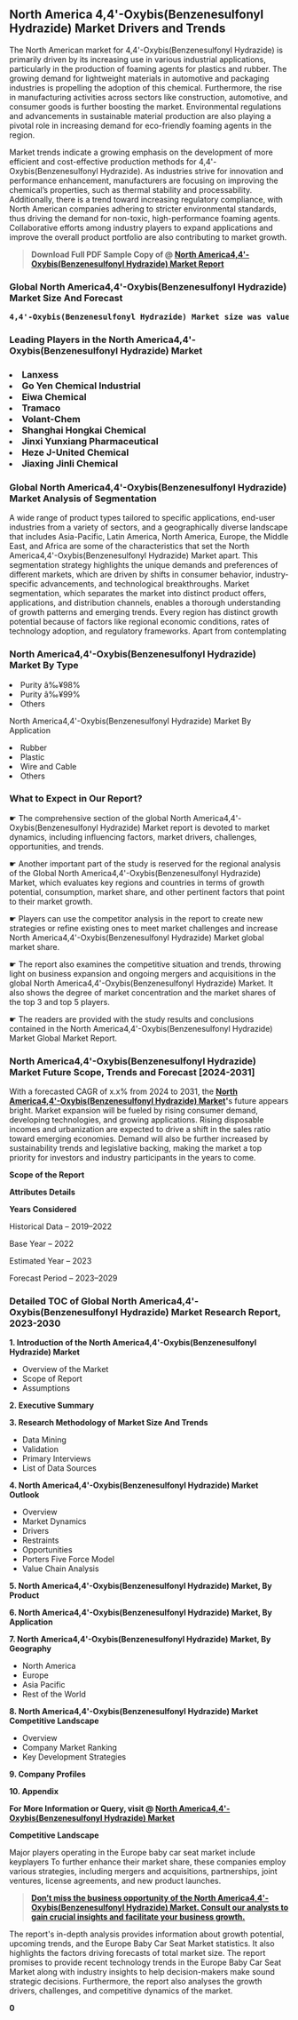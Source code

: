<p><h2>North America 4,4'-Oxybis(Benzenesulfonyl Hydrazide) Market Drivers and Trends</h2><p>The North American market for 4,4'-Oxybis(Benzenesulfonyl Hydrazide) is primarily driven by its increasing use in various industrial applications, particularly in the production of foaming agents for plastics and rubber. The growing demand for lightweight materials in automotive and packaging industries is propelling the adoption of this chemical. Furthermore, the rise in manufacturing activities across sectors like construction, automotive, and consumer goods is further boosting the market. Environmental regulations and advancements in sustainable material production are also playing a pivotal role in increasing demand for eco-friendly foaming agents in the region.</p><p>Market trends indicate a growing emphasis on the development of more efficient and cost-effective production methods for 4,4'-Oxybis(Benzenesulfonyl Hydrazide). As industries strive for innovation and performance enhancement, manufacturers are focusing on improving the chemical’s properties, such as thermal stability and processability. Additionally, there is a trend toward increasing regulatory compliance, with North American companies adhering to stricter environmental standards, thus driving the demand for non-toxic, high-performance foaming agents. Collaborative efforts among industry players to expand applications and improve the overall product portfolio are also contributing to market growth.</p></p><blockquote id="" class=""><strong>Download Full PDF Sample Copy of @&nbsp;<a href="https://www.verifiedmarketreports.com/download-sample/?rid=890674&utm_source=GitHub-Jan&utm_medium=283" target="_blank">North America4,4'-Oxybis(Benzenesulfonyl Hydrazide) Market Report</a>&nbsp;&nbsp;</strong></blockquote><h3 id="" class=""><strong>Global&nbsp;North America4,4'-Oxybis(Benzenesulfonyl Hydrazide) Market Size And Forecast</strong></h3><pre class="reader-text-block__code-block"><strong>4,4'-Oxybis(Benzenesulfonyl Hydrazide) Market size was valued at USD 0.15 Billion in 2022 and is projected to reach USD 0.25 Billion by 2030, growing at a CAGR of 7.5% from 2024 to 2030.</strong></pre><h3 id="" class="">Leading Players in the&nbsp;North America4,4'-Oxybis(Benzenesulfonyl Hydrazide) Market</h3><h3 class=""></Li><Li>Lanxess</Li><Li> Go Yen Chemical Industrial</Li><Li> Eiwa Chemical</Li><Li> Tramaco</Li><Li> Volant-Chem</Li><Li> Shanghai Hongkai Chemical</Li><Li> Jinxi Yunxiang Pharmaceutical</Li><Li> Heze J-United Chemical</Li><Li> Jiaxing Jinli Chemical</h3><h3 id="" class="">Global&nbsp;North America4,4'-Oxybis(Benzenesulfonyl Hydrazide) Market Analysis of Segmentation</h3><p id="" class="">A wide range of product types tailored to specific applications, end-user industries from a variety of sectors, and a geographically diverse landscape that includes Asia-Pacific, Latin America, North America, Europe, the Middle East, and Africa are some of the characteristics that set the North America4,4'-Oxybis(Benzenesulfonyl Hydrazide) Market apart. This segmentation strategy highlights the unique demands and preferences of different markets, which are driven by shifts in consumer behavior, industry-specific advancements, and technological breakthroughs. Market segmentation, which separates the market into distinct product offers, applications, and distribution channels, enables a thorough understanding of growth patterns and emerging trends. Every region has distinct growth potential because of factors like regional economic conditions, rates of technology adoption, and regulatory frameworks. Apart from contemplating</p><h3 id="" class="">North America4,4'-Oxybis(Benzenesulfonyl Hydrazide) Market&nbsp;By Type</h3><p></Li><Li>Purity â‰¥98%</Li><Li> Purity â‰¥99%</Li><Li> Others</p><div class="" data-test-id=""><p>North America4,4'-Oxybis(Benzenesulfonyl Hydrazide) Market&nbsp;By Application</p></div><p class=""></Li><Li>Rubber</Li><Li> Plastic</Li><Li> Wire and Cable</Li><Li> Others</p><div class="" data-test-id=""><h3><span class="">What to Expect in Our Report?</span></h3></div><div class="" data-test-id=""><p><span class="">☛ The comprehensive section of the global North America4,4'-Oxybis(Benzenesulfonyl Hydrazide) Market report is devoted to market dynamics, including influencing factors, market drivers, challenges, opportunities, and trends.</span></p></div><div class="" data-test-id=""><p><span class="">☛ Another important part of the study is reserved for the regional analysis of the Global North America4,4'-Oxybis(Benzenesulfonyl Hydrazide) Market, which evaluates key regions and countries in terms of growth potential, consumption, market share, and other pertinent factors that point to their market growth.</span></p></div><div class="" data-test-id=""><p><span class="">☛ Players can use the competitor analysis in the report to create new strategies or refine existing ones to meet market challenges and increase North America4,4'-Oxybis(Benzenesulfonyl Hydrazide) Market global market share.</span></p></div><div class="" data-test-id=""><p><span class="">☛ The report also examines the competitive situation and trends, throwing light on business expansion and ongoing mergers and acquisitions in the global North America4,4'-Oxybis(Benzenesulfonyl Hydrazide) Market. It also shows the degree of market concentration and the market shares of the top 3 and top 5 players.</span></p></div><div class="" data-test-id=""><p><span class="">☛ The readers are provided with the study results and conclusions contained in the North America4,4'-Oxybis(Benzenesulfonyl Hydrazide) Market Global Market Report.</span></p></div><div class="" data-test-id=""><h3><span class="">North America4,4'-Oxybis(Benzenesulfonyl Hydrazide) Market Future Scope, Trends and Forecast [2024-2031]</span></h3></div><div class="" data-test-id=""><p><span class="">With a forecasted CAGR of x.x% from 2024 to 2031, the <strong><a href="https://www.verifiedmarketreports.com/download-sample/?rid=890674&utm_source=GitHub-Jan&utm_medium=283" target="_blank">North America4,4'-Oxybis(Benzenesulfonyl Hydrazide) Market</a>'</strong>s future appears bright. Market expansion will be fueled by rising consumer demand, developing technologies, and growing applications. Rising disposable incomes and urbanization are expected to drive a shift in the sales ratio toward emerging economies. Demand will also be further increased by sustainability trends and legislative backing, making the market a top priority for investors and industry participants in the years to come.</span></p><p id="ember66" class="ember-view reader-text-block__paragraph"><strong>Scope of the Report</strong></p><p id="ember67" class="ember-view reader-text-block__paragraph"><strong>Attributes Details</strong></p><p id="ember68" class="ember-view reader-text-block__paragraph"><strong>Years Considered</strong></p><p id="ember69" class="ember-view reader-text-block__paragraph">Historical Data &ndash; 2019&ndash;2022</p><p id="ember70" class="ember-view reader-text-block__paragraph">Base Year &ndash; 2022</p><p id="ember71" class="ember-view reader-text-block__paragraph">Estimated Year &ndash; 2023</p><p id="ember72" class="ember-view reader-text-block__paragraph">Forecast Period &ndash; 2023&ndash;2029</p></div><h3 id="" class="">Detailed TOC of Global North America4,4'-Oxybis(Benzenesulfonyl Hydrazide) Market Research Report, 2023-2030</h3><p id="" class=""><strong>1. Introduction of the North America4,4'-Oxybis(Benzenesulfonyl Hydrazide) Market</strong></p><ul><li>Overview of the Market</li><li>Scope of Report</li><li>Assumptions</li></ul><p id="" class=""><strong>2. Executive Summary</strong></p><p id="" class=""><strong>3. Research Methodology of Market Size And Trends</strong></p><ul><li>Data Mining</li><li>Validation</li><li>Primary Interviews</li><li>List of Data Sources</li></ul><p id="" class=""><strong>4. North America4,4'-Oxybis(Benzenesulfonyl Hydrazide) Market Outlook</strong></p><ul><li>Overview</li><li>Market Dynamics</li><li>Drivers</li><li>Restraints</li><li>Opportunities</li><li>Porters Five Force Model</li><li>Value Chain Analysis</li></ul><p id="" class=""><strong>5. North America4,4'-Oxybis(Benzenesulfonyl Hydrazide) Market, By Product</strong></p><p id="" class=""><strong>6. North America4,4'-Oxybis(Benzenesulfonyl Hydrazide) Market, By Application</strong></p><p id="" class=""><strong>7. North America4,4'-Oxybis(Benzenesulfonyl Hydrazide) Market, By Geography</strong></p><ul><li>North America</li><li>Europe</li><li>Asia Pacific</li><li>Rest of the World</li></ul><p id="" class=""><strong>8. North America4,4'-Oxybis(Benzenesulfonyl Hydrazide) Market Competitive Landscape</strong></p><ul><li>Overview</li><li>Company Market Ranking</li><li>Key Development Strategies</li></ul><p id="" class=""><strong>9. Company Profiles</strong></p><p id="" class=""><strong>10. Appendix</strong></p><p><strong>For More Information or Query, visit&nbsp;@ <a href="https://www.verifiedmarketreports.com/product/4-4-oxybis-benzenesulfonyl-hydrazide-market/" target="_blank">North America4,4'-Oxybis(Benzenesulfonyl Hydrazide) Market</a></strong></p><p id="ember61" class="ember-view reader-text-block__paragraph"><strong>Competitive Landscape</strong></p><p id="ember62" class="ember-view reader-text-block__paragraph">Major players operating in the Europe baby car seat market include keyplayers To further enhance their market share, these companies employ various strategies, including mergers and acquisitions, partnerships, joint ventures, license agreements, and new product launches.</p><blockquote id="ember63" class="ember-view reader-text-block__blockquote"><strong><a href="https://www.verifiedmarketreports.com/download-sample/?rid=890674&utm_source=GitHub-Jan&utm_medium=283" target="_blank">Don&rsquo;t miss the business opportunity of the North America4,4'-Oxybis(Benzenesulfonyl Hydrazide) Market. Consult our analysts to gain crucial insights and facilitate your business growth.</a></strong></blockquote><p id="ember64" class="ember-view reader-text-block__paragraph">The report's in-depth analysis provides information about growth potential, upcoming trends, and the Europe Baby Car Seat Market statistics. It also highlights the factors driving forecasts of total market size. The report promises to provide recent technology trends in the Europe Baby Car Seat Market along with industry insights to help decision-makers make sound strategic decisions. Furthermore, the report also analyses the growth drivers, challenges, and competitive dynamics of the market.</p><p class="ember-view reader-text-block__paragraph"><strong>0</strong></p>
